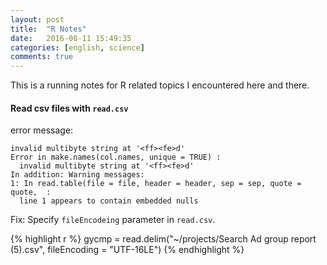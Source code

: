 ```yaml
---
layout: post
title:  "R Notes"
date:   2016-08-11 15:49:35
categories: [english, science]
comments: true
---
```


This is a running notes for R related topics I encountered here and there.

#### Read csv files with `read.csv`

error message:

```
invalid multibyte string at '<ff><fe>d'
Error in make.names(col.names, unique = TRUE) :
  invalid multibyte string at '<ff><fe>d'
In addition: Warning messages:
1: In read.table(file = file, header = header, sep = sep, quote = quote,  :
  line 1 appears to contain embedded nulls
```
Fix:
Specify `fileEncodeing` parameter in `read.csv`.

{% highlight r %}
gycmp = read.delim("~/projects/Search Ad group report (5).csv", fileEncoding = "UTF-16LE")
{% endhighlight %}
